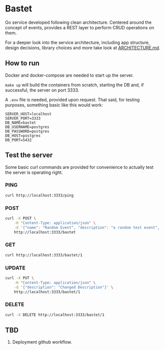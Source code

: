 # Bastet
Go service developed following clean architecture. Centered around the concept of events, provides a REST layer to perform CRUD operations on them.

For a deeper look into the service architecture, including app structure, design decisions, library choices and more take look at [ARCHITECTURE.md](ARCHITECTURE.md).

## How to run
Docker and docker-compose are needed to start up the server.

`make up` will build the containers from scratch, starting the DB and, if successful, the server on port 3333.

A `.env` file is needed, provided upon request. That said, for testing purposes, something basic like this would work:

```
SERVER_HOST=localhost
SERVER_PORT=3333
DB_NAME=bastet
DB_USERNAME=postgres
DB_PASSWORD=postgres
DB_HOST=postgres
DB_PORT=5432
```

## Test the server
Some basic curl commands are provided for convenience to actually test the server is operating right.

### PING
```bash
curl http://localhost:3333/ping
```

### POST
```bash
curl -X POST \
    -H "Content-Type: application/json" \
    -d '{"name": "Random Event", "description": "a random test event", "category": "random", "location": "Buenos Aires", "publisher": "Nico", "lineup": ["Random Artits"], "start_ts": "2023-01-01T18:00:00Z","end_ts": "2023-01-01T21:00:00Z"}' \
    http://localhost:3333/bastet
```

### GET
```bash
curl http://localhost:3333/bastet/1
```

### UPDATE
```bash
curl -X PUT \
    -H "Content-Type: application/json" \
    -d '{"description": "Changed Description"}' \
    http://localhost:3333/bastet/1
```

### DELETE
```bash
curl -X DELETE http://localhost:3333/bastet/1
```

## TBD
1. Deployment github workflow.
